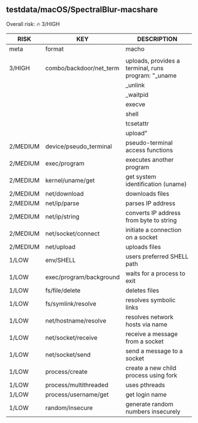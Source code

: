 ## testdata/macOS/SpectralBlur-macshare

Overall risk: 🔥 3/HIGH

|   RISK   |           KEY           |                     DESCRIPTION                     |
|----------|-------------------------|-----------------------------------------------------|
| meta     | format                  | macho                                               |
|          |                         |                                                     |
| 3/HIGH   | combo/backdoor/net_term | uploads, provides a terminal, runs program: "_uname |
|          |                         | _unlink                                             |
|          |                         | _waitpid                                            |
|          |                         | execve                                              |
|          |                         | shell                                               |
|          |                         | tcsetattr                                           |
|          |                         | upload"                                             |
| 2/MEDIUM | device/pseudo_terminal  | pseudo-terminal access functions                    |
| 2/MEDIUM | exec/program            | executes another program                            |
| 2/MEDIUM | kernel/uname/get        | get system identification (uname)                   |
| 2/MEDIUM | net/download            | downloads files                                     |
| 2/MEDIUM | net/ip/parse            | parses IP address                                   |
| 2/MEDIUM | net/ip/string           | converts IP address from byte to string             |
| 2/MEDIUM | net/socket/connect      | initiate a connection on a socket                   |
| 2/MEDIUM | net/upload              | uploads files                                       |
| 1/LOW    | env/SHELL               | users preferred SHELL path                          |
| 1/LOW    | exec/program/background | waits for a process to exit                         |
| 1/LOW    | fs/file/delete          | deletes files                                       |
| 1/LOW    | fs/symlink/resolve      | resolves symbolic links                             |
| 1/LOW    | net/hostname/resolve    | resolves network hosts via name                     |
| 1/LOW    | net/socket/receive      | receive a message from a socket                     |
| 1/LOW    | net/socket/send         | send a message to a socket                          |
| 1/LOW    | process/create          | create a new child process using fork               |
| 1/LOW    | process/multithreaded   | uses pthreads                                       |
| 1/LOW    | process/username/get    | get login name                                      |
| 1/LOW    | random/insecure         | generate random numbers insecurely                  |

